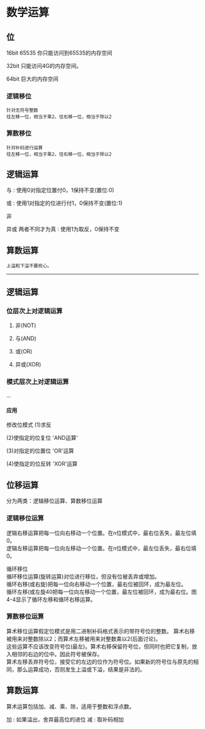 # 数学运算

## 位
16bit 65535 你只能访问到65535的内存空间

32bit       只能访问4G的内存空间。

64bit       巨大的内存空间


### 逻辑移位
    针对无符号整数
    往左移一位，相当于乘2，往右移一位，相当于除以2

### 算数移位
    针对补码进行运算
    往左移一位，相当于乘2，往右移一位，相当于除以2

## 逻辑运算

与 : 使用0对指定位置付0，1保持不变(置位:0)

或 : 使用1对指定的位进行付1，0保持不变(置位:1)

非

异或 两者不同才为真 : 使用1为取反，0保持不变


## 算数运算
    上溢和下溢不要担心。


------------------
## 逻辑运算

### 位层次上对逻辑运算
1. 非(NOT)

1. 与(AND)

1. 或(OR)

1. 异或(XOR)


### 模式层次上对逻辑运算
...

#### 应用
修改位模式
(1)求反

(2)使指定的位复位
'AND运算'

(3)对指定的位置位
'OR'运算

(4)使指定的位反转
'XOR'运算

## 位移运算
分为两类：逻辑移位运算、算数移位运算

### 逻辑移位运算

逻辑右移运算把每一位向右移动一个位置。在n位模式中，最右位丢失，最左位填0。<br>
逻辑左移运算把每一位向左移动一个位置。在n位模式中，最左位丢失，最右位填0。

循环移位<br>
循环移位运算(旋转运算)对位进行移位，但没有位被丢弃或增加。<br>
循环右移(或右旋)把每一位向右移动一个位置，最右位被回环，成为最左位。<br>
循环左移(或左旋40把每一位向左移动一个位置，最左位被回环，成为最右位。图4-4显示了循环左移和循环右移运算。

### 算数移位运算
算术移位运算假定位模式是用二进制补码格式表示的带符号位的整数。
算术右移被用来对整数除以2；而算术左移被用来对整数乘以2(后面讨论)。<br>
这些运算不应该改变符号位(最左)。算术右移保留符号位，但同时也把它复制，放入相邻的右边的位中。因此符号被保存。<br>
算术左移丢弃符号位，接受它的左边的位作为符号位。如果新的符号位与原先的相同，那么运算成功，否则发生上溢或下溢，结果是非法的。

## 算数运算
算术运算包括加、减、乘、除，适用于整数和浮点数。

加 : 如果溢出，舍弃最高位的进位
减 : 取补码相加




